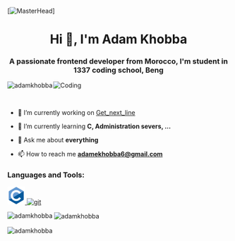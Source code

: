 [![MasterHead](file:///home/adam/Pictures/pixel-jeff-clipa-s.gif)]
<h1 align="center">Hi 👋, I'm Adam Khobba</h1>
<h3 align="center">A passionate frontend developer from Morocco, I'm student in 1337 coding school, Beng</h3>
<img align="right" alt="Coding" width="400" src="https://www.codedex.io/images/codedex-bot-logo.gif">
<p align="left"> <img src="https://komarev.com/ghpvc/?username=adamkhobba&label=Profile%20views&color=0e75b6&style=flat" alt="adamkhobba" /> </p>

<p align="left"> <a href="https://twitter.com/" target="blank"><img src="https://img.shields.io/twitter/follow/?logo=twitter&style=for-the-badge" alt="" /></a> </p>

- 🔭 I’m currently working on [Get_next_line](https://cdn.intra.42.fr/pdf/pdf/115778/en.subject.pdf)

- 🌱 I’m currently learning **C, Administration severs, ...**

- 💬 Ask me about **everything**

- 📫 How to reach me **adamekhobba6@gmail.com**

<!--<h3 align="left">Connect with me:</h3>
<p align="left">
</p> -->

<h3 align="left">Languages and Tools:</h3>
<p align="left"> <a href="https://www.cprogramming.com/" target="_blank" rel="noreferrer"> <img src="https://raw.githubusercontent.com/devicons/devicon/master/icons/c/c-original.svg" alt="c" width="40" height="40"/> </a> <a href="https://git-scm.com/" target="_blank" rel="noreferrer"> <img src="https://www.vectorlogo.zone/logos/git-scm/git-scm-icon.svg" alt="git" width="40" height="40"/> </a> </p>

<p><img align="left" src="https://github-readme-stats.vercel.app/api/top-langs?username=adamkhobba&show_icons=true&locale=en&layout=compact" alt="adamkhobba" /></p>

<p>&nbsp;<img align="center" src="https://github-readme-stats.vercel.app/api?username=adamkhobba&show_icons=true&locale=en" alt="adamkhobba" /></p>

<p><img align="center" src="https://github-readme-streak-stats.herokuapp.com/?user=adamkhobba&" alt="adamkhobba" /></p>
